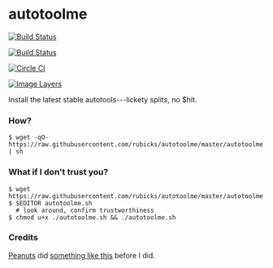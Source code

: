 # autotoolme

[![Build Status](https://drone.io/github.com/rubicks/autotoolme/status.png)](https://drone.io/github.com/rubicks/autotoolme/latest)

[![Build Status](https://travis-ci.org/rubicks/autotoolme.svg)](https://travis-ci.org/rubicks/autotoolme)

[![Circle CI](https://circleci.com/gh/rubicks/autotoolme.png?style=shield)](https://circleci.com/gh/rubicks/autotoolme)

[![Image Layers](https://badge.imagelayers.io/rubicks/autotoolme.svg)](https://imagelayers.io/?images=rubicks/autotoolme)

Install the latest stable autotools---lickety splits, no $hit.

### How?

    $ wget -qO- https://raw.githubusercontent.com/rubicks/autotoolme/master/autotoolme.sh | sh

### What if I don't trust you?

    $ wget https://raw.githubusercontent.com/rubicks/autotoolme/master/autotoolme.sh
    $ $EDITOR autotoolme.sh
      # look around, confirm trustworthiness
    $ chmod u+x ./autotoolme.sh && ./autotoolme.sh

### Credits
[Peanuts][peanuts] did [something like this][macosx-autotools] before I did.

[peanuts]:http://munchpress.com/author/peanuts/
[macosx-autotools]:http://munchpress.com/installing-autoconf-automake-libtool-on-mac-osx-mountain-lion/

